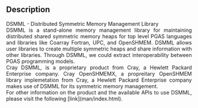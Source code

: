 ## Description
<p align="justify">
DSMML - Distributed Symmetric Memory Management Library
<br/>
DSMML is a stand-alone memory management library for maintaining distributed 
shared symmetric memory heaps for top level PGAS languages and libraries like 
Coarray Fortran, UPC, and OpenSHMEM. DSMML allows user libraries to create 
multiple symmetric heaps and share information with other libraries. Through 
DSMML, we could extract interoperability between PGAS programming models.
<br/>
Cray DSMML, is a proprietary product from Cray, a Hewlett Packard Enterprise
company. Cray OpenSHMEMX, a propreitary OpenSHMEM library implemetation from
Cray, a Hewlett Packard Enterprise company makes use of DSMML for its symmetric
memory management. 
<br/>
For other information on the product and the available APIs to use DSMML, please
visit the following [link](man/index.html).
</p>

